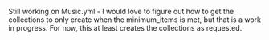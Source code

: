 Still working on Music.yml - I would love to figure out how to get the collections to only create when the minimum_items is met, but that is a work in progress.
For now, this at least creates the collections as requested.
